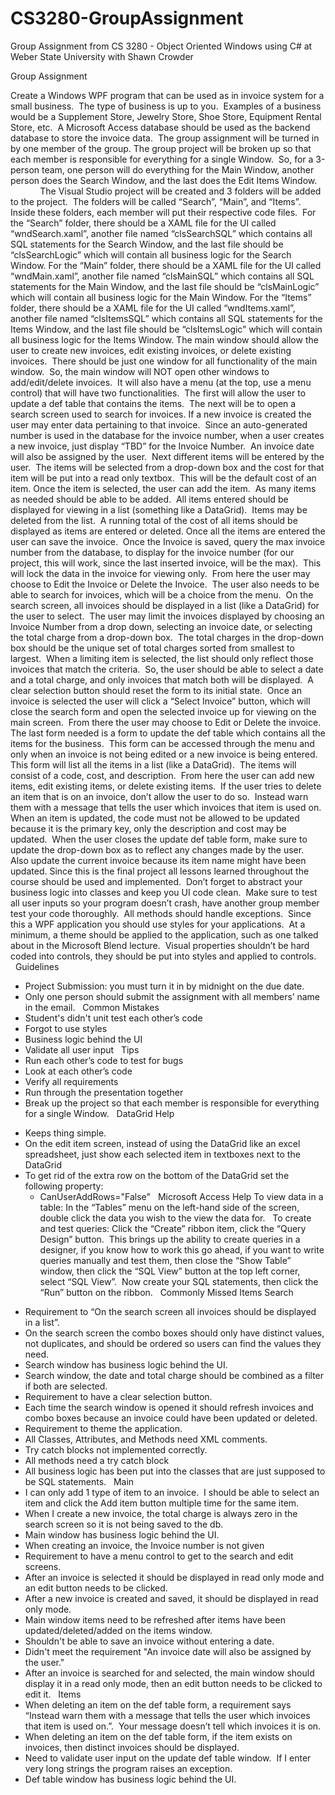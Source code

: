 # CS3280-GroupAssignment
Group Assignment from CS 3280 - Object Oriented Windows using C# at Weber State University with Shawn Crowder

Group Assignment

Create a Windows WPF program that can be used as in invoice system for a small business.  The type of business is up to you.  Examples of a business would be a Supplement Store, Jewelry Store, Shoe Store, Equipment Rental Store, etc.  A Microsoft Access database should be used as the backend database to store the invoice data.  The group assignment will be turned in by one member of the group.
The group project will be broken up so that each member is responsible for everything for a single Window.  So, for a 3-person team, one person will do everything for the Main Window, another person does the Search Window, and the last does the Edit Items Window.
            The Visual Studio project will be created and 3 folders will be added to the project.  The folders will be called “Search”, “Main”, and “Items”.  Inside these folders, each member will put their respective code files. 
For the “Search” folder, there should be a XAML file for the UI called “wndSearch.xaml”, another file named “clsSearchSQL” which contains all SQL statements for the Search Window, and the last file should be “clsSearchLogic” which will contain all business logic for the Search Window.
For the “Main” folder, there should be a XAML file for the UI called “wndMain.xaml”, another file named “clsMainSQL” which contains all SQL statements for the Main Window, and the last file should be “clsMainLogic” which will contain all business logic for the Main Window.
For the “Items” folder, there should be a XAML file for the UI called “wndItems.xaml”, another file named “clsItemsSQL” which contains all SQL statements for the Items Window, and the last file should be “clsItemsLogic” which will contain all business logic for the Items Window.
The main window should allow the user to create new invoices, edit existing invoices, or delete existing invoices.  There should be just one window for all functionality of the main window.  So, the main window will NOT open other windows to add/edit/delete invoices.  It will also have a menu (at the top, use a menu control) that will have two functionalities.  The first will allow the user to update a def table that contains the items.  The next will be to open a search screen used to search for invoices.
If a new invoice is created the user may enter data pertaining to that invoice.  Since an auto-generated number is used in the database for the invoice number, when a user creates a new invoice, just display “TBD” for the Invoice Number.  An invoice date will also be assigned by the user.  Next different items will be entered by the user.  The items will be selected from a drop-down box and the cost for that item will be put into a read only textbox.  This will be the default cost of an item. Once the item is selected, the user can add the item.  As many items as needed should be able to be added.  All items entered should be displayed for viewing in a list (something like a DataGrid).  Items may be deleted from the list.  A running total of the cost of all items should be displayed as items are entered or deleted.
Once all the items are entered the user can save the invoice.  Once the Invoice is saved, query the max invoice number from the database, to display for the invoice number (for our project, this will work, since the last inserted invoice, will be the max).  This will lock the data in the invoice for viewing only.  From here the user may choose to Edit the Invoice or Delete the Invoice. 
The user also needs to be able to search for invoices, which will be a choice from the menu.  On the search screen, all invoices should be displayed in a list (like a DataGrid) for the user to select.  The user may limit the invoices displayed by choosing an Invoice Number from a drop down, selecting an invoice date, or selecting the total charge from a drop-down box.  The total charges in the drop-down box should be the unique set of total charges sorted from smallest to largest.  When a limiting item is selected, the list should only reflect those invoices that match the criteria.  So, the user should be able to select a date and a total charge, and only invoices that match both will be displayed.  A clear selection button should reset the form to its initial state.  Once an invoice is selected the user will click a “Select Invoice” button, which will close the search form and open the selected invoice up for viewing on the main screen.  From there the user may choose to Edit or Delete the invoice.
The last form needed is a form to update the def table which contains all the items for the business.  This form can be accessed through the menu and only when an invoice is not being edited or a new invoice is being entered.  This form will list all the items in a list (like a DataGrid).  The items will consist of a code, cost, and description.  From here the user can add new items, edit existing items, or delete existing items.  If the user tries to delete an item that is on an invoice, don’t allow the user to do so.  Instead warn them with a message that tells the user which invoices that item is used on.  When an item is updated, the code must not be allowed to be updated because it is the primary key, only the description and cost may be updated.  When the user closes the update def table form, make sure to update the drop-down box as to reflect any changes made by the user.  Also update the current invoice because its item name might have been updated.
Since this is the final project all lessons learned throughout the course should be used and implemented.  Don’t forget to abstract your business logic into classes and keep you UI code clean.  Make sure to test all user inputs so your program doesn’t crash, have another group member test your code thoroughly.  All methods should handle exceptions.  Since this a WPF application you should use styles for your applications.  At a minimum, a theme should be applied to the application, such as one talked about in the Microsoft Blend lecture.  Visual properties shouldn’t be hard coded into controls, they should be put into styles and applied to controls.
 
 
Guidelines
- Project Submission: you must turn it in by midnight on the due date.
- Only one person should submit the assignment with all members’ name in the email.
 
Common Mistakes
- Student's didn't unit test each other’s code
- Forgot to use styles
- Business logic behind the UI
- Validate all user input
 
Tips
- Run each other’s code to test for bugs
- Look at each other’s code
- Verify all requirements
- Run through the presentation together
- Break up the project so that each member is responsible for everything for a single Window.
 
DataGrid Help
* Keeps thing simple.
* On the edit item screen, instead of using the DataGrid like an excel spreadsheet, just show each selected item in textboxes next to the DataGrid
* To get rid of the extra row on the bottom of the DataGrid set the following property:
    * CanUserAddRows="False"
 
Microsoft Access Help
To view data in a table: In the “Tables” menu on the left-hand side of the screen, double click the data you wish to the view the data for.
 
To create and test queries: Click the “Create” ribbon item, click the “Query Design” button.  This brings up the ability to create queries in a designer, if you know how to work this go ahead, if you want to write queries manually and test them, then close the “Show Table” window, then click the “SQL View” button at the top left corner, select “SQL View”.  Now create your SQL statements, then click the “Run” button on the ribbon.
 
Commonly Missed Items
Search
- Requirement to “On the search screen all invoices should be displayed in a list”.
- On the search screen the combo boxes should only have distinct values, not duplicates, and should be ordered so users can find the values they need.
- Search window has business logic behind the UI.
- Search window, the date and total charge should be combined as a filter if both are selected.
- Requirement to have a clear selection button.
- Each time the search window is opened it should refresh invoices and combo boxes because an invoice could have been updated or deleted.
- Requirement to theme the application.
- All Classes, Attributes, and Methods need XML comments.
- Try catch blocks not implemented correctly.
- All methods need a try catch block
- All business logic has been put into the classes that are just supposed to be SQL statements.
 
Main
- I can only add 1 type of item to an invoice.  I should be able to select an item and click the Add item button multiple time for the same item.
- When I create a new invoice, the total charge is always zero in the search screen so it is not being saved to the db.
- Main window has business logic behind the UI.
- When creating an invoice, the Invoice number is not given
- Requirement to have a menu control to get to the search and edit screens.
- After an invoice is selected it should be displayed in read only mode and an edit button needs to be clicked.
- After a new invoice is created and saved, it should be displayed in read only mode.
- Main window items need to be refreshed after items have been updated/deleted/added on the items window.
- Shouldn't be able to save an invoice without entering a date.
- Didn't meet the requirement "An invoice date will also be assigned by the user."
- After an invoice is searched for and selected, the main window should display it in a read only mode, then an edit button needs to be clicked to edit it.
 
Items
- When deleting an item on the def table form, a requirement says “Instead warn them with a message that tells the user which invoices that item is used on.”.  Your message doesn’t tell which invoices it is on.
- When deleting an item on the def table form, if the item exists on invoices, then distinct invoices should be displayed.
- Need to validate user input on the update def table window.  If I enter very long strings the program raises an exception.
- Def table window has business logic behind the UI.
